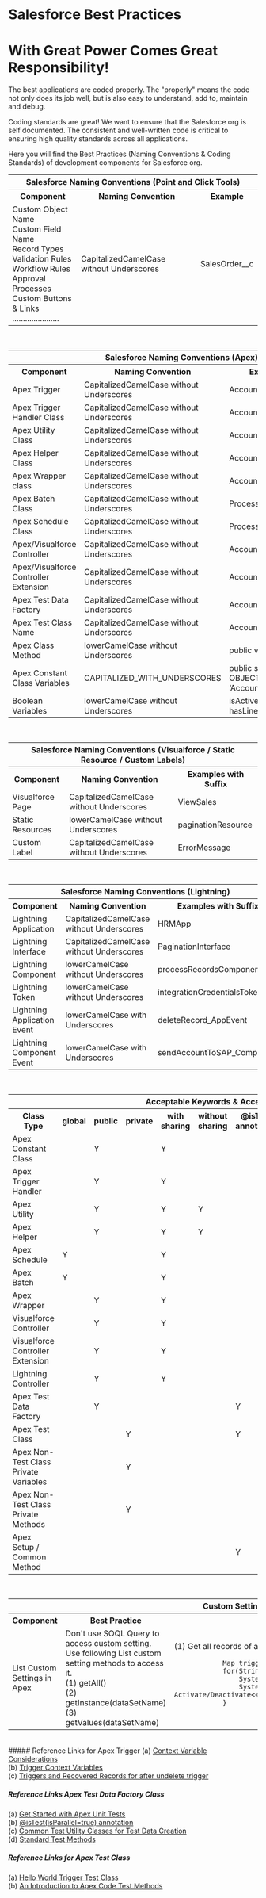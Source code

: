 # Salesforce Best Practices
# With Great Power Comes Great Responsibility!


The best applications are coded properly. The "properly" means the code not only does its job well, but is also easy to understand, add to, maintain and debug.

Coding standards are great! We want to ensure that the Salesforce org is self documented. The consistent and well-written code is critical to ensuring high quality standards across all applications. 

Here you will find the Best Practices (Naming Conventions & Coding Standards) of development components for Salesforce org.

<table>
	<tr>
		<th colspan="3">Salesforce Naming Conventions (Point and Click Tools)</th>
	</tr>
	<tr>
		<th>Component</th>
		<th>Naming Convention</th>
		<th>Example</th>
	</tr>
	<tr>
		<td>
			Custom Object Name<br/>
			Custom Field Name<br/>
			Record Types<br/>
			Validation Rules<br/>
			Workflow Rules<br/>
			Approval Processes<br/>
			Custom Buttons & Links<br/>
			......................<br/>
		</td>
		<td>CapitalizedCamelCase without Underscores</td>
		<td>SalesOrder__c</td>
	</tr>
</table>

<br/>

<table>
	<tr>
		<th colspan="3">Salesforce Naming Conventions (Apex)</th>
	</tr>
	<tr>
		<th>Component</th>
		<th>Naming Convention</th>
		<th>Examples with Suffix</th>
	</tr>
	<tr>
		<td>Apex Trigger</td>
		<td>CapitalizedCamelCase without Underscores</td>
		<td>AccountTrigger</td>
	</tr>
	<tr>
		<td>Apex Trigger Handler Class</td>
		<td>CapitalizedCamelCase without Underscores</td>
		<td>AccountTriggerHandler</td>
	</tr>
	<tr>
		<td>Apex Utility Class</td>
		<td>CapitalizedCamelCase without Underscores</td>
		<td>AccountUtility</td>
	</tr>
	<tr>
		<td>Apex Helper Class</td>
		<td>CapitalizedCamelCase without Underscores</td>
		<td>AccountRollupHelper</td>
	</tr>
	<tr>
		<td>Apex Wrapper class</td>
		<td>CapitalizedCamelCase without Underscores</td>
		<td>AccountWrapper</td>
	</tr>
	<tr>
		<td>Apex Batch Class</td>
		<td>CapitalizedCamelCase without Underscores</td>
		<td>ProcessAccountsBatch</td>
	</tr>
	<tr>
		<td>Apex Schedule Class</td>
		<td>CapitalizedCamelCase without Underscores</td>
		<td>ProcessAccountsBatchSchedule</td>
	</tr>
	<tr>
		<td>Apex/Visualforce Controller</td>
		<td>CapitalizedCamelCase without Underscores</td>
		<td>AccountController</td>
	</tr>
	<tr>
		<td>Apex/Visualforce Controller Extension</td>
		<td>CapitalizedCamelCase without Underscores</td>
		<td>AccountControllerExtension</td>
	</tr>
	<tr>
		<td>Apex Test Data Factory</td>
		<td>CapitalizedCamelCase without Underscores</td>
		<td>AccountTestDataFactory</td>
	</tr>
	<tr>
		<td>Apex Test Class Name</td>
		<td>CapitalizedCamelCase without Underscores</td>
		<td>AccountTest</td>
	</tr>
	<tr>
		<td>Apex Class Method</td>
		<td>lowerCamelCase without Underscores</td>
		<td>public void calculateSales(){}</td>
	</tr>
	<tr>
		<td>Apex Constant Class Variables</td>
		<td>CAPITALIZED_WITH_UNDERSCORES</td>
		<td>public static final OBJECT_TYPE_ACCOUNT = ‘Account’;</td>
	</tr>
	<tr>
		<td>Boolean Variables</td>
		<td>lowerCamelCase without Underscores</td>
		<td>isActive, hasErrors, hasLineItems, isSuccess etc.</td>
	</tr>
</table>

<br/>

<table>
	<tr>
		<th colspan="3">Salesforce Naming Conventions (Visualforce / Static Resource / Custom Labels)</th>
	</tr>
	<tr>
		<th>Component</th>
		<th>Naming Convention</th>
		<th>Examples with Suffix</th>
	</tr>
	<tr>
		<td>Visualforce Page</td>
		<td>CapitalizedCamelCase without Underscores</td>
		<td>ViewSales</td>
	</tr>
	<tr>
		<td>Static Resources</td>
		<td>lowerCamelCase without Underscores</td>
		<td>paginationResource</td>
	</tr>
	<tr>
		<td>Custom Label</td>
		<td>CapitalizedCamelCase without Underscores</td>
		<td>ErrorMessage</td>
	</tr>
</table>

<br/>

<table>
	<tr>
		<th colspan="3">Salesforce Naming Conventions (Lightning)</th>
	</tr>
	<tr>
		<th>Component</th>
		<th>Naming Convention</th>
		<th>Examples with Suffix</th>
	</tr>
	<tr>
		<td>Lightning Application</td>
		<td>CapitalizedCamelCase without Underscores</td>
		<td>HRMApp</td>
	</tr>
	<tr>
		<td>Lightning Interface</td>
		<td>CapitalizedCamelCase without Underscores</td>
		<td>PaginationInterface</td>
	</tr>
	<tr>
		<td>Lightning Component</td>
		<td>lowerCamelCase without Underscores</td>
		<td>processRecordsComponent</td>
	</tr>
	<tr>
		<td>Lightning Token</td>
		<td>lowerCamelCase without Underscores</td>
		<td>integrationCredentialsToken</td>
	</tr>
	<tr>
		<td>Lightning Application Event</td>
		<td>lowerCamelCase with Underscores</td>
		<td>deleteRecord_AppEvent</td>
	</tr>
	<tr>
		<td>Lightning Component Event</td>
		<td>lowerCamelCase with Underscores</td>
		<td>sendAccountToSAP_CompEvent</td>
	</tr>
</table>

<br/>

<table>
	<tr>
		<th colspan="12">Acceptable Keywords & Access Modifiers (Y)</th>
	</tr>
	<tr>
		<th>Class Type</th>
		<th>global</th>
		<th>public</th>
		<th>private</th>
		<th>with sharing</th>
		<th>without sharing</th>		
		<th>@isTest annotation</th>
		<th>@testSetup annotation</th>
		<th>@TestVisible annotation</th>
		<th>@AuraEnabled annotation</th>
	</tr>
	<tr>
		<td>Apex Constant Class</td>
		<td></td>
		<td>Y</td>
		<td></td>
		<td>Y</td>
		<td></td>
		<td></td>
		<td></td>
		<td></td>
		<td></td>
	</tr>
	<tr>
		<td>Apex Trigger Handler</td>
		<td></td>
		<td>Y</td>
		<td></td>
		<td>Y</td>
		<td></td>
		<td></td>
		<td></td>
		<td></td>
		<td></td>
	</tr>
	<tr>
		<td>Apex Utility</td>
		<td></td>
		<td>Y</td>
		<td></td>
		<td>Y</td>
		<td>Y</td>
		<td></td>
		<td></td>
		<td></td>
		<td></td>
	</tr>
	<tr>
		<td>Apex Helper</td>
		<td></td>
		<td>Y</td>
		<td></td>
		<td>Y</td>
		<td>Y</td>
		<td></td>
		<td></td>
		<td></td>
		<td></td>
	</tr>
	<tr>
		<td>Apex Schedule</td>
		<td>Y</td>
		<td></td>
		<td></td>
		<td>Y</td>
		<td></td>
		<td></td>
		<td></td>
		<td></td>
		<td></td>
	</tr>
	<tr>
		<td>Apex Batch</td>
		<td>Y</td>
		<td></td>
		<td></td>
		<td>Y</td>
		<td></td>
		<td></td>
		<td></td>
		<td></td>
		<td></td>
	</tr>
	<tr>
		<td>Apex Wrapper</td>
		<td></td>
		<td>Y</td>
		<td></td>
		<td>Y</td>
		<td></td>
		<td></td>
		<td></td>
		<td></td>
		<td></td>
	</tr>
	<tr>
		<td>Visualforce Controller</td>
		<td></td>
		<td>Y</td>
		<td></td>
		<td>Y</td>
		<td></td>
		<td></td>
		<td></td>
		<td></td>
		<td></td>
	</tr>
	<tr>
		<td>Visualforce Controller Extension</td>
		<td></td>
		<td>Y</td>
		<td></td>
		<td>Y</td>
		<td></td>
		<td></td>
		<td></td>
		<td></td>
		<td></td>
	</tr>
	<tr>
		<td>Lightning Controller</td>
		<td></td>
		<td>Y</td>
		<td></td>
		<td>Y</td>
		<td></td>
		<td></td>
		<td></td>
		<td></td>
		<td>Y</td>
	</tr>
	<tr>
		<td>Apex Test Data Factory</td>
		<td></td>
		<td>Y</td>
		<td></td>
		<td></td>
		<td></td>
		<td>Y</td>
		<td></td>
		<td></td>
		<td></td>
	</tr>
	<tr>
		<td>Apex Test Class</td>
		<td></td>
		<td></td>
		<td>Y</td>
		<td></td>
		<td></td>
		<td>Y</td>
		<td></td>
		<td></td>
		<td></td>
	</tr>
	<tr>
		<td>Apex Non-Test Class Private Variables</td>
		<td></td>
		<td></td>
		<td>Y</td>
		<td></td>
		<td></td>
		<td></td>
		<td></td>
		<td>Y</td>
		<td></td>
	</tr>
	<tr>
		<td>Apex Non-Test Class Private Methods</td>
		<td></td>
		<td></td>
		<td>Y</td>
		<td></td>
		<td></td>
		<td></td>
		<td></td>
		<td>Y</td>
		<td></td>
	</tr>
	<tr>
		<td>Apex Setup / Common Method</td>
		<td></td>
		<td></td>
		<td></td>
		<td></td>
		<td></td>
		<td>Y</td>
		<td>Y</td>
		<td></td>
		<td></td>
	</tr>
</table>

<br/>

<table>
	<tr>
		<th colspan="3">Custom Settings</th>
	</tr>
	<tr>
		<th>Component</th>
		<th>Best Practice</th>
		<th>Examples</th>
	</tr>
	<tr>
		<td>List Custom Settings in Apex</td>
		<td>Don't use SOQL Query to access custom setting. Use following List custom setting methods to access it.<br/>
			(1) getAll()<br/>
			(2) getInstance(dataSetName)<br/>
			(3) getValues(dataSetName)<br/>
		</td>
		<td>(1) Get all records of a custom setting<br/>
			<code>
			Map<String, TPM_TriggerSetting_c> triggerSetting = TPM_TriggerSetting_c.getAll();
			for(String triggerName : triggerSetting.keySet()){
				System.Debug('>>triggerName<<'+triggerName); 
				System.Debug('>>Trigger flag Activate/Deactivate<<'+triggerSetting.get(triggerName).Deactivate__c);
			}
			</code>
		</td>
	</tr>
</table>



<br/>
##### Reference Links for Apex Trigger
(a) <a href="https://developer.salesforce.com/docs/atlas.en-us.apexcode.meta/apexcode/apex_triggers_context_variables_considerations.htm" target="_blank" alt="Context Variable Considerations">Context Variable Considerations</a><br/>
(b) <a href="https://developer.salesforce.com/docs/atlas.en-us.apexcode.meta/apexcode/apex_triggers_context_variables.htm" target="_blank" alt="Trigger Context Variables">Trigger Context Variables</a><br/>
(c) <a href="https://developer.salesforce.com/docs/atlas.en-us.apexcode.meta/apexcode/apex_triggers_recovered_records.htm" target="_blank" alt="Triggers and Recovered Records">Triggers and Recovered Records for after undelete trigger</a><br/>

##### Reference Links Apex Test Data Factory Class
(a) <a href="https://trailhead.salesforce.com/en/modules/apex_testing/units/apex_testing_intro" target="_blank" alt="Get Started with Apex Unit Tests">Get Started with Apex Unit Tests</a><br/>
(b) <a href="http://releasenotes.docs.salesforce.com/en-us/winter18/release-notes/rn_apex_annotation_istest_isparallel.htm" target="_blank" alt="@isTest(isParallel=true) annotation">@isTest(isParallel=true) annotation</a><br/>
(c) <a href="https://developer.salesforce.com/docs/atlas.en-us.apexcode.meta/apexcode/apex_testing_utility_classes.htm" target="_blank" alt="Common Test Utility Classes for Test Data Creation">Common Test Utility Classes for Test Data Creation</a><br/>
(d) <a href="https://developer.salesforce.com/docs/atlas.en-us.apexcode.meta/apexcode/apex_methods_system_test.htm" target="_blank" alt="Standard Test Methods">Standard Test Methods</a><br/>

##### Reference Links for Apex Test Class
(a) <a href="https://developer.salesforce.com/docs/atlas.en-us.apexcode.meta/apexcode/apex_qs_test.htm" target="_blank" alt="Hello World Trigger Test Class">Hello World Trigger Test Class</a><br/>
(b) <a href="https://developer.salesforce.com/page/An_Introduction_to_Apex_Code_Test_Methods" target="_blank" alt="An Introduction to Apex Code Test Methods">An Introduction to Apex Code Test Methods</a><br/>
